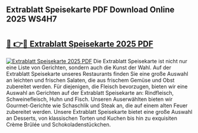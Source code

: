 ## Extrablatt Speisekarte PDF Download Online 2025 WS4H7

# <h2><a href="http://gc9g8q.nevu.top/?p=Extrablatt+Speisekarte">🔗 👉🔴 Extrablatt Speisekarte 2025 PDF</a></h2>

[![Extrablatt Speisekarte 2025 PDF](https://i.imgur.com/dBaPXMq.png)](http://gc9g8q.nevu.top/?p=Extrablatt+Speisekarte)
Die Extrablatt Speisekarte ist nicht nur eine Liste von Gerichten, sondern auch die Kunst der Wahl. Auf der Extrablatt Speisekarte unseres Restaurants finden Sie eine große Auswahl an leichten und frischen Salaten, die aus frischem Gemüse und Obst zubereitet werden. Für diejenigen, die Fleisch bevorzugen, bieten wir eine Auswahl an Gerichten auf der Extrablatt Speisekarte an: Rindfleisch, Schweinefleisch, Huhn und Fisch. Unseren Auserwählten bieten wir Gourmet-Gerichte wie Schaschlik und Steak an, die auf einem alten Feuer zubereitet werden. Unsere Extrablatt Speisekarte bietet eine große Auswahl an Desserts, von klassischen Torten und Kuchen bis hin zu exquisiten Crème Brûlée und Schokoladenstückchen.
